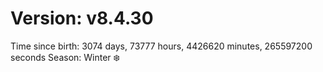 # Version: v8.4.30
Time since birth: 3074 days, 73777 hours, 4426620 minutes, 265597200 seconds
Season: Winter ❄️
